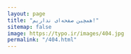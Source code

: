 ```yaml
---
layout: page
title: "همچین صفحه‌ای نداریم!"
sitemap: false
image: https://typo.ir/images/404.jpg
permalink: "/404.html"
---
```


<style type="text/css">
  #block-left {
    width: 100%;
  }
  #block-right {
    display: none;
  }
</style>
